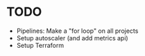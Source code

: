 # TODO

- Pipelines: Make a "for loop" on all projects
- Setup autoscaler (and add metrics api)
- Setup Terraform
